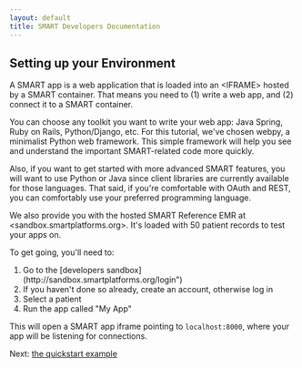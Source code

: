 ```yaml
---
layout: default
title: SMART Developers Documentation
---
```


## Setting up your Environment

A SMART app is a web application that is loaded into an &lt;IFRAME&gt; hosted
by a SMART container. That means you need to (1) write a web app, and (2)
connect it to a SMART container.

You can choose any toolkit you want to write your web app: Java Spring, Ruby on
Rails, Python/Django, etc. For this tutorial, we've chosen webpy, a minimalist
Python web framework. This simple framework will help you see and understand
the important SMART-related code more quickly.

Also, if you want to get started with more advanced SMART features, you will
want to use Python or Java since client libraries are currently available for
those languages. That said, if you're comfortable with OAuth and REST, you can
comfortably use your preferred programming language.

We also provide you with the hosted SMART Reference EMR at
<sandbox.smartplatforms.org>. It's loaded with 50 patient records to test your
apps on.

To get going, you'll need to:

<ol>
  <li>Go to the [developers sandbox](http://sandbox.smartplatforms.org/login")</li>
  <li>If you haven't done so already, create an account, otherwise log in </li>
  <li>Select a patient </li>
  <li>Run the app called &quot;My App&quot; </li>
</ol>

This will open a SMART app iframe pointing to `localhost:8000`, where
your app will be listening for connections.

Next: [the quickstart example](quickstart.html)
